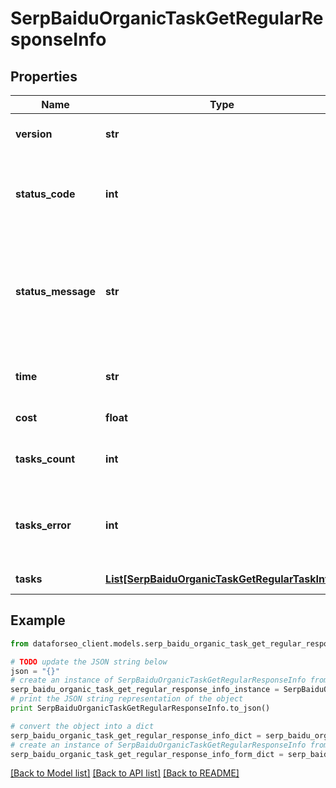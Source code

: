 # SerpBaiduOrganicTaskGetRegularResponseInfo


## Properties

Name | Type | Description | Notes
------------ | ------------- | ------------- | -------------
**version** | **str** | the current version of the API | [optional] 
**status_code** | **int** | general status code you can find the full list of the response codes here | [optional] 
**status_message** | **str** | general informational message you can find the full list of general informational messages here | [optional] 
**time** | **str** | total execution time, seconds | [optional] 
**cost** | **float** | total tasks cost, USD | [optional] 
**tasks_count** | **int** | the number of tasks in the tasks array | [optional] 
**tasks_error** | **int** | the number of tasks in the tasks array returned with an error | [optional] 
**tasks** | [**List[SerpBaiduOrganicTaskGetRegularTaskInfo]**](SerpBaiduOrganicTaskGetRegularTaskInfo.md) | array of tasks | [optional] 

## Example

```python
from dataforseo_client.models.serp_baidu_organic_task_get_regular_response_info import SerpBaiduOrganicTaskGetRegularResponseInfo

# TODO update the JSON string below
json = "{}"
# create an instance of SerpBaiduOrganicTaskGetRegularResponseInfo from a JSON string
serp_baidu_organic_task_get_regular_response_info_instance = SerpBaiduOrganicTaskGetRegularResponseInfo.from_json(json)
# print the JSON string representation of the object
print SerpBaiduOrganicTaskGetRegularResponseInfo.to_json()

# convert the object into a dict
serp_baidu_organic_task_get_regular_response_info_dict = serp_baidu_organic_task_get_regular_response_info_instance.to_dict()
# create an instance of SerpBaiduOrganicTaskGetRegularResponseInfo from a dict
serp_baidu_organic_task_get_regular_response_info_form_dict = serp_baidu_organic_task_get_regular_response_info.from_dict(serp_baidu_organic_task_get_regular_response_info_dict)
```
[[Back to Model list]](../README.md#documentation-for-models) [[Back to API list]](../README.md#documentation-for-api-endpoints) [[Back to README]](../README.md)


